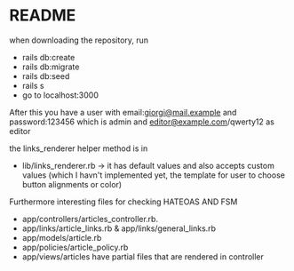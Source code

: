 # README

when downloading the repository, run

* rails db:create
* rails db:migrate
* rails db:seed
* rails s
* go to localhost:3000

After this you have a user with email:giorgi@mail.example and password:123456 which is admin and editor@example.com/qwerty12 as editor


the links_renderer helper method is in 
* lib/links_renderer.rb -> 
it has default values and also accepts custom values (which I havn't implemented yet, the template for user to choose button alignments or color)

Furthermore interesting files for checking HATEOAS AND FSM
* app/controllers/articles_controller.rb.
* app/links/article_links.rb & app/links/general_links.rb
* app/models/article.rb
* app/policies/article_policy.rb
* app/views/articles have partial files that are rendered in controller
